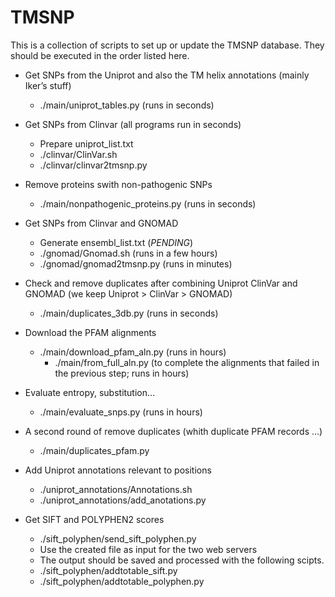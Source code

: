 # TMSNP

This is a collection of scripts to set up or update the TMSNP database. They should be executed in the order listed here.

- Get SNPs from the Uniprot and also the TM helix annotations (mainly Iker’s stuff)
  - ./main/uniprot_tables.py (runs in seconds)

- Get SNPs from Clinvar (all programs run in seconds)
  - Prepare uniprot_list.txt
  - ./clinvar/ClinVar.sh
  - ./clinvar/clinvar2tmsnp.py
  
- Remove proteins swith non-pathogenic SNPs
  -  ./main/nonpathogenic_proteins.py (runs in seconds)

- Get SNPs from Clinvar and GNOMAD 
  - Generate ensembl_list.txt (*PENDING*)
  - ./gnomad/Gnomad.sh (runs in a few hours)
  - ./gnomad/gnomad2tmsnp.py (runs in minutes)

- Check and remove duplicates after combining Uniprot ClinVar and GNOMAD (we keep Uniprot > ClinVar > GNOMAD)
  - ./main/duplicates_3db.py (runs in seconds)
  
- Download the PFAM alignments
  - ./main/download_pfam_aln.py (runs in hours) 
      - ./main/from_full_aln.py (to complete the alignments that failed in the previous step; runs in hours)

- Evaluate entropy, substitution…
  - ./main/evaluate_snps.py (runs in hours)

- A second round of remove duplicates (whith duplicate PFAM records ...)
  - ./main/duplicates_pfam.py
  
- Add Uniprot annotations relevant to positions
  - ./uniprot_annotations/Annotations.sh
  - ./uniprot_annotations/add_anotations.py

- Get SIFT and POLYPHEN2 scores
  - ./sift_polyphen/send_sift_polyphen.py
  - Use the created file as input for the two web servers
  - The output should be saved and processed with the following scipts.
  - ./sift_polyphen/addtotable_sift.py
  - ./sift_polyphen/addtotable_polyphen.py